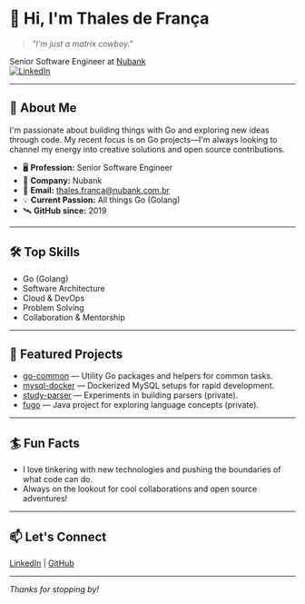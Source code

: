 # 👋 Hi, I'm Thales de França

> _"I'm just a matrix cowboy."_

Senior Software Engineer at [Nubank](https://github.com/nubank)  
[![LinkedIn](https://img.shields.io/badge/LinkedIn-thsfranca-blue?logo=linkedin)](https://www.linkedin.com/in/thsfranca/)

---

## 🚀 About Me

I'm passionate about building things with Go and exploring new ideas through code. My recent focus is on Go projects—I'm always looking to channel my energy into creative solutions and open source contributions.

- 🖥️ **Profession:** Senior Software Engineer
- 🏢 **Company:** Nubank
- 💼 **Email:** thales.franca@nubank.com.br
- 💡 **Current Passion:** All things Go (Golang)
- 🛰️ **GitHub since:** 2019

---

## 🛠️ Top Skills

- Go (Golang)
- Software Architecture
- Cloud & DevOps
- Problem Solving
- Collaboration & Mentorship

---

## 🌟 Featured Projects

- [go-common](https://github.com/thsfranca/go-common) — Utility Go packages and helpers for common tasks.
- [mysql-docker](https://github.com/thsfranca/mysql-docker) — Dockerized MySQL setups for rapid development.
- [study-parser](https://github.com/thsfranca/study-parser) — Experiments in building parsers (private).
- [fugo](https://github.com/thsfranca/fugo) — Java project for exploring language concepts (private).

---

## 🏄 Fun Facts

- I love tinkering with new technologies and pushing the boundaries of what code can do.
- Always on the lookout for cool collaborations and open source adventures!

---

## 📫 Let's Connect

[LinkedIn](https://www.linkedin.com/in/thsfranca/) | [GitHub](https://github.com/thsfranca)

---

_Thanks for stopping by!_
